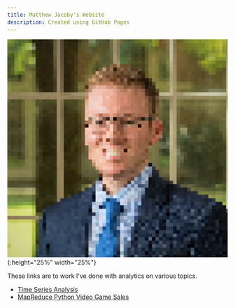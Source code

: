 ```yaml
---
title: Matthew Jacoby's Website
description: Created using GitHub Pages
---
```


![Picture of me](image.jpg){:height="25%" width="25%"}

These links are to work I've done with analytics on various topics.

- [Time Series Analysis](/timeseries/index.md)
- [MapReduce Python Video Game Sales](http://github.com/mpjacoby/MRJobVideoGameSales)
